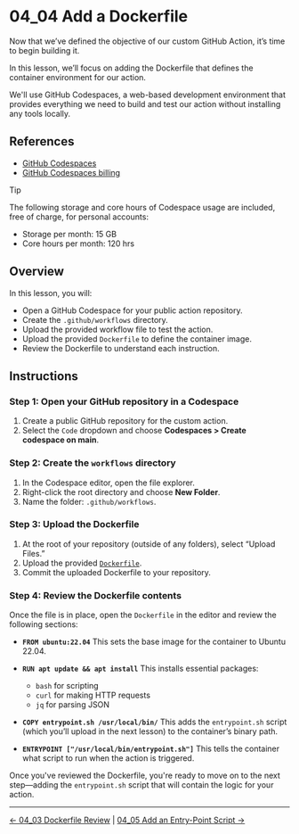 # 04_04 Add a Dockerfile

Now that we’ve defined the objective of our custom GitHub Action, it’s time to begin building it.

In this lesson, we’ll focus on adding the Dockerfile that defines the container environment for our action.

We'll use GitHub Codespaces, a web-based development environment that provides everything we need to build and test our action without installing any tools locally.

## References

- [GitHub Codespaces](https://github.com/features/codespaces)
- [GitHub Codespaces billing](https://docs.github.com/en/billing/concepts/product-billing/github-codespaces)

> [!TIP]
> The following storage and core hours of Codespace usage are included, free of charge, for personal accounts:
>
> - Storage per month: 15 GB
> - Core hours per month: 120 hrs

## Overview

In this lesson, you will:

- Open a GitHub Codespace for your public action repository.
- Create the `.github/workflows` directory.
- Upload the provided workflow file to test the action.
- Upload the provided `Dockerfile` to define the container image.
- Review the Dockerfile to understand each instruction.

## Instructions

### Step 1: Open your GitHub repository in a Codespace

1. Create a public GitHub repository for the custom action.
2. Select the `Code` dropdown and choose **Codespaces > Create codespace on main**.

### Step 2: Create the `workflows` directory

1. In the Codespace editor, open the file explorer.
2. Right-click the root directory and choose **New Folder**.
3. Name the folder: `.github/workflows`.

### Step 3: Upload the Dockerfile

1. At the root of your repository (outside of any folders), select “Upload Files.”
2. Upload the provided [`Dockerfile`](./Dockerfile).
3. Commit the uploaded Dockerfile to your repository.

### Step 4: Review the Dockerfile contents

Once the file is in place, open the `Dockerfile` in the editor and review the following sections:

- **`FROM ubuntu:22.04`**
  This sets the base image for the container to Ubuntu 22.04.

- **`RUN apt update && apt install`**
  This installs essential packages:
  - `bash` for scripting
  - `curl` for making HTTP requests
  - `jq` for parsing JSON

- **`COPY entrypoint.sh /usr/local/bin/`**
  This adds the `entrypoint.sh` script (which you’ll upload in the next lesson) to the container’s binary path.

- **`ENTRYPOINT ["/usr/local/bin/entrypoint.sh"]`**
  This tells the container what script to run when the action is triggered.

Once you've reviewed the Dockerfile, you're ready to move on to the next step—adding the `entrypoint.sh` script that will contain the logic for your action.

<!-- FooterStart -->
---
[← 04_03 Dockerfile Review](../04_03_dockerfile_review/README.md) | [04_05 Add an Entry-Point Script →](../04_05_add_an_entrypoint_script/README.md)
<!-- FooterEnd -->
